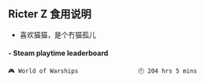 ## Ricter Z 食用说明
- 喜欢猫猫，是个冇猫孤儿

<!-- steam-box start -->
#### - Steam playtime leaderboard
```text
🎮 World of Warships                 🕘 204 hrs 5 mins
```
<!-- Powered by https://github.com/YouEclipse/steam-box . -->
<!-- steam-box end -->

